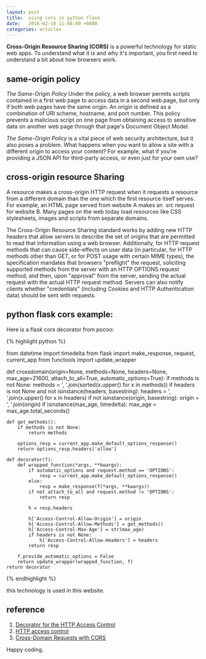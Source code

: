 ```yaml
---
layout: post
title:  using cors in python flask
date:   2016-02-18 11:08:00 +0800
categories: articles
---
```


**Cross-Origin Resource Sharing (CORS)** is a powerful technology for static
web apps. To understand what it is and why it's important, you first need to
understand a bit about how browsers work.

## same-origin policy

*The Same-Origin Policy* Under the policy, a web browser permits scripts
contained in a first web page to access data in a second web page, but only
if both web pages have the same origin. An origin is defined as a combination
of URI scheme, hostname, and port number. This policy prevents a malicious
script on one page from obtaining access to sensitive data on another web page
through that page's Document Object Model.

*The Same-Origin Policy* is a vital piece of web security architecture, but it
also poses a problem. What happens when you want to allow a site with a different
origin to access your content? For example, what if you're providing a JSON API
for third-party access, or even just for your own use?

## cross-origin resource Sharing

A resource makes a cross-origin HTTP request when it requests a resource from
a different domain than the one which the first resource itself serves.
For example, an HTML page served from website A makes an <img> src request for
website B. Many pages on the web today load resources like CSS stylesheets,
images and scripts from separate domains.

The Cross-Origin Resource Sharing standard works by adding new HTTP headers
that allow servers to describe the set of origins that are permitted to read
that information using a web browser.  Additionally, for HTTP request methods
that can cause side-effects on user data (in particular, for HTTP methods other
than GET, or for POST usage with certain MIME types), the specification
mandates that browsers "preflight" the request, soliciting supported methods
from the server with an HTTP OPTIONS request method, and then, upon "approval"
from the server, sending the actual request with the actual HTTP request method.
Servers can also notify clients whether "credentials" (including Cookies
and HTTP Authentication data) should be sent with requests.

## python flask cors example:

Here is a flask cors decorator from pocoo:

{% highlight python %}

from datetime import timedelta
from flask import make_response, request, current_app
from functools import update_wrapper


def crossdomain(origin=None, methods=None, headers=None,
                max_age=21600, attach_to_all=True,
                automatic_options=True):
    if methods is not None:
        methods = ', '.join(sorted(x.upper() for x in methods))
    if headers is not None and not isinstance(headers, basestring):
        headers = ', '.join(x.upper() for x in headers)
    if not isinstance(origin, basestring):
        origin = ', '.join(origin)
    if isinstance(max_age, timedelta):
        max_age = max_age.total_seconds()

    def get_methods():
        if methods is not None:
            return methods

        options_resp = current_app.make_default_options_response()
        return options_resp.headers['allow']

    def decorator(f):
        def wrapped_function(*args, **kwargs):
            if automatic_options and request.method == 'OPTIONS':
                resp = current_app.make_default_options_response()
            else:
                resp = make_response(f(*args, **kwargs))
            if not attach_to_all and request.method != 'OPTIONS':
                return resp

            h = resp.headers

            h['Access-Control-Allow-Origin'] = origin
            h['Access-Control-Allow-Methods'] = get_methods()
            h['Access-Control-Max-Age'] = str(max_age)
            if headers is not None:
                h['Access-Control-Allow-Headers'] = headers
            return resp

        f.provide_automatic_options = False
        return update_wrapper(wrapped_function, f)
    return decorator

{% endhighlight %}

this technology is used in this website.

## reference

1. [Decorator for the HTTP Access Control](http://flask.pocoo.org/snippets/56/)
2. [HTTP access control ](https://developer.mozilla.org/en-US/docs/Web/HTTP/Access_control_CORS)
3. [Cross-Domain Requests with CORS](https://staticapps.org/articles/cross-domain-requests-with-cors/)

Happy coding.
